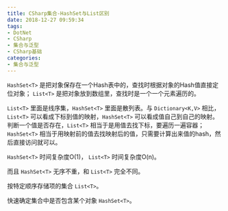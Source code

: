 ```yaml
---
title: CSharp集合-HashSet与List区别
date: 2018-12-27 09:59:34
tags:
- DotNet
- CSharp
- 集合与泛型
- CSharp基础
categories: 
- 集合与泛型
---
```


`HashSet<T>` 是把对象保存在一个Hash表中的，查找时根据对象的Hash值直接定位对象；
`List<T>` 是把对象放到数组里，查找时是一个一个元素遍历的。

`List<T>` 里面是线序集，`HashSet<T>` 里面是散列表。与 `Dictionary<K,V>` 相比，`List<T>` 可以看成下标到值的映射，`HashSet<T>` 可以看成值自己到自己的映射。
判断一个值是否存在，`List<T>` 相当于是用值去找下标，要遍历一遍容器；
`HashSet<T>` 相当于用映射前的值去找映射后的值，只需要计算出来值的hash，然后直接访问就可以。

`HashSet<T>` 时间复杂度O(1)，
`List<T>` 时间复杂度O(n)。

而且 `HashSet<T>` 无序不重，和 `List<T>` 完全不同。


按特定顺序存储项的集合 `List<T>`。

快速确定集合中是否包含某个对象 `HashSet<T>`。
